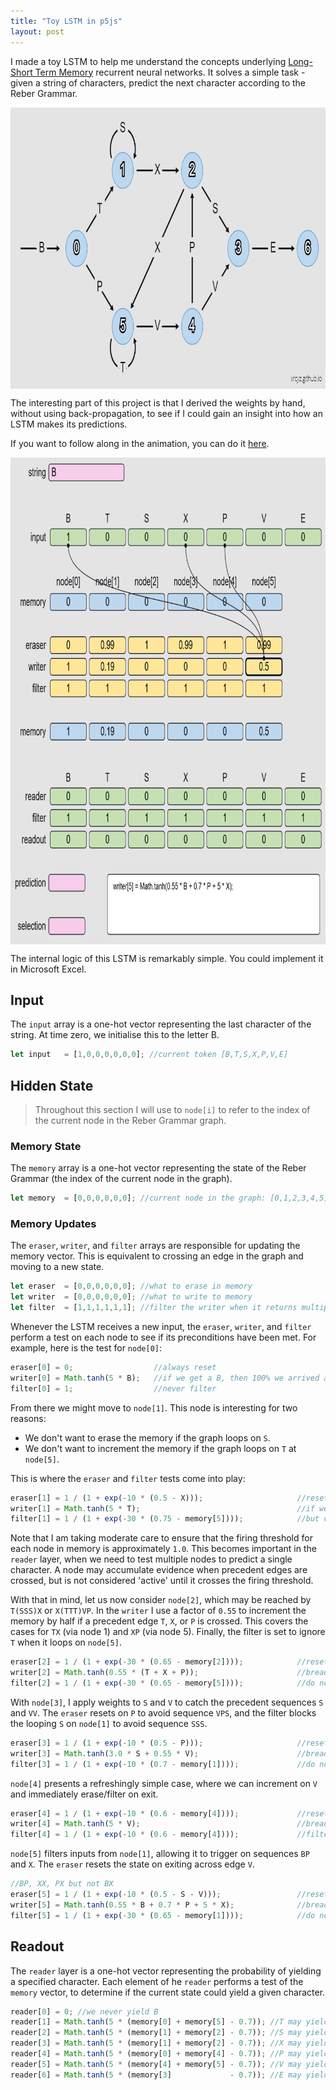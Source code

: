 ```yaml
---
title: "Toy LSTM in p5js"
layout: post
---
```


I made a toy LSTM to help me understand the concepts underlying [Long-Short Term Memory](https://colah.github.io/posts/2015-08-Understanding-LSTMs/) recurrent neural networks. It solves a simple task - given a string of characters, predict the next character according to the Reber Grammar. 

<p align="center">
    <img src= "../assets/images/reber-grammar.png" width="850" height="450" align="middle"/>
</p>

The interesting part of this project is that I derived the weights by hand, without using back-propagation, to see if I could gain an insight into how an LSTM makes its predictions. 

If you want to follow along in the animation, you can do it [here](https://xrcyz.github.io/Toy-LSTM/). 

<p align="center">
    <img src= "../assets/images/toy-lstm-preview.png" width="850" height="779" align="middle"/>
</p>

The internal logic of this LSTM is remarkably simple. You could implement it in Microsoft Excel. 

## Input 

The `input` array is a one-hot vector representing the last character of the string. At time zero, we initialise this to the letter B. 

```js
let input   = [1,0,0,0,0,0,0]; //current token [B,T,S,X,P,V,E]
```

## Hidden State

> Throughout this section I will use to `node[i]` to refer to the index of the current node in the Reber Grammar graph. 

### Memory State

The `memory` array is a one-hot vector representing the state of the Reber Grammar (the index of the current node in the graph). 

```js
let memory  = [0,0,0,0,0,0]; //current node in the graph: [0,1,2,3,4,5]
```

### Memory Updates

The `eraser`, `writer`, and `filter` arrays are responsible for updating the memory vector. This is equivalent to crossing an edge in the graph and moving to a new state. 

```js
let eraser  = [0,0,0,0,0,0]; //what to erase in memory
let writer  = [0,0,0,0,0,0]; //what to write to memory
let filter  = [1,1,1,1,1,1]; //filter the writer when it returns multiple write values
```

Whenever the LSTM receives a new input, the `eraser`, `writer`, and `filter` perform a test on each node to see if its preconditions have been met. For example, here is the test for `node[0]`:

```js
eraser[0] = 0;                  //always reset
writer[0] = Math.tanh(5 * B);   //if we get a B, then 100% we arrived at node 0
filter[0] = 1;                  //never filter
```

From there we might move to `node[1]`. This node is interesting for two reasons: 
- We don't want to erase the memory if the graph loops on `S`.
- We don't want to increment the memory if the graph loops on `T` at `node[5]`.

This is where the `eraser` and `filter` tests come into play:

```js
eraser[1] = 1 / (1 + exp(-10 * (0.5 - X)));                     //reset on X (exit node 1)
writer[1] = Math.tanh(5 * T);                                   //if we get a T, then ring the bell for node[1]
filter[1] = 1 / (1 + exp(-30 * (0.75 - memory[5])));            //but only if we are not on node 5
```

Note that I am taking moderate care to ensure that the firing threshold for each node in memory is approximately `1.0`. This becomes important in the `reader` layer, when we need to test multiple nodes to predict a single character. A node may accumulate evidence when precedent edges are crossed, but is not considered 'active' until it crosses the firing threshold. 

With that in mind, let us now consider `node[2]`, which may be reached by `T(SSS)X` or `X(TTT)VP`. In the `writer` I use a factor of `0.55` to increment the memory by half if a precedent edge `T`, `X`, or `P` is crossed. This covers the cases for `TX` (via node 1) and `XP` (via node 5). Finally, the filter is set to ignore `T` when it loops on `node[5]`. 

```js
eraser[2] = 1 / (1 + exp(-30 * (0.65 - memory[2])));            //reset on exit
writer[2] = Math.tanh(0.55 * (T + X + P));                      //breadcrumbs to node 2
filter[2] = 1 / (1 + exp(-30 * (0.65 - memory[5])));            //do not increment from node 5
```

With `node[3]`, I apply weights to `S` and `V` to catch the precedent sequences `S` and `VV`. The `eraser` resets on `P` to avoid sequence `VPS`, and the filter blocks the looping `S` on `node[1]` to avoid sequence `SSS`.  

```js
eraser[3] = 1 / (1 + exp(-10 * (0.5 - P)));                     //reset on P
writer[3] = Math.tanh(3.0 * S + 0.55 * V);                      //breadcrumbs to node 3
filter[3] = 1 / (1 + exp(-10 * (0.7 - memory[1])));             //do not increment from node 1
```

`node[4]` presents a refreshingly simple case, where we can increment on `V` and immediately erase/filter on exit.

```js
eraser[4] = 1 / (1 + exp(-10 * (0.6 - memory[4])));             //reset on exit
writer[4] = Math.tanh(5 * V);                                   //breadcrumbs to node 4
filter[4] = 1 / (1 + exp(-10 * (0.6 - memory[4])));             //filter V on exit
```

`node[5]` filters inputs from `node[1]`, allowing it to trigger on sequences `BP` and `X`. The `eraser` resets the state on exiting across edge `V`.

```js
//BP, XX, PX but not BX
eraser[5] = 1 / (1 + exp(-10 * (0.5 - S - V)));                 //reset on S,V
writer[5] = Math.tanh(0.55 * B + 0.7 * P + 5 * X);              //breadcrumbs to node 5
filter[5] = 1 / (1 + exp(-30 * (0.65 - memory[1])));            //do not increment from node 1
```

## Readout

The `reader` layer is a one-hot vector representing the probability of yielding a specified character. Each element of he `reader` performs a test of the `memory` vector, to determine if the current state could yield a given character.

```js
reader[0] = 0; //we never yield B
reader[1] = Math.tanh(5 * (memory[0] + memory[5] - 0.7)); //T may yield from 0 or 5
reader[2] = Math.tanh(5 * (memory[1] + memory[2] - 0.7)); //S may yield from 1 or 2
reader[3] = Math.tanh(5 * (memory[1] + memory[2] - 0.7)); //X may yield from 1 or 2
reader[4] = Math.tanh(5 * (memory[0] + memory[4] - 0.7)); //P may yield from 0 or 4 
reader[5] = Math.tanh(5 * (memory[4] + memory[5] - 0.7)); //V may yield from 4 or 5
reader[6] = Math.tanh(5 * (memory[3]             - 0.7)); //E may yield from 3
```

